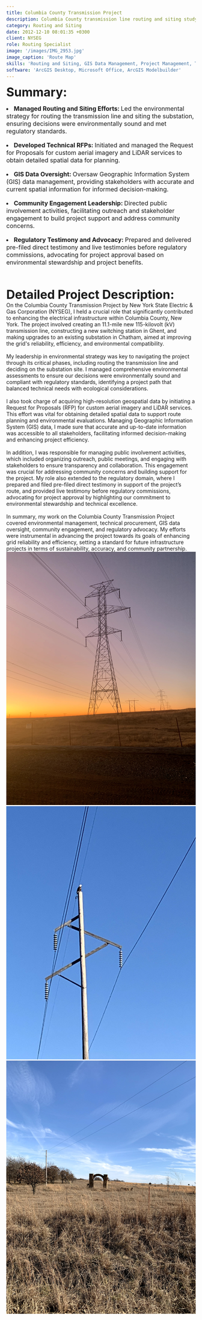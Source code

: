 ```yaml
---
title: Columbia County Transmission Project
description: Columbia County transmission line routing and siting study.
category: Routing and Siting
date: 2012-12-10 08:01:35 +0300
client: NYSEG
role: Routing Specialist
image: '/images/IMG_2953.jpg'
image_caption: 'Route Map'
skills: 'Routing and Siting, GIS Data Management, Project Management, Testimony'
software: 'ArcGIS Desktop, Microsoft Office, ArcGIS Modelbuilder'
---
```

<font size="6"><strong>Summary:</strong></font>
<li class="work-meta__item"><font size="3"><strong>Managed Routing and Siting Efforts: </strong>Led the environmental strategy for routing the transmission line and siting the substation, ensuring decisions were environmentally sound and met regulatory standards.</font></li>
<br>
<li class="work-meta__item"><font size="3"><strong>Developed Technical RFPs: </strong>Initiated and managed the Request for Proposals for custom aerial imagery and LiDAR services to obtain detailed spatial data for planning.</font></li>
<br>
<li class="work-meta__item"><font size="3"><strong>GIS Data Oversight: </strong>Oversaw Geographic Information System (GIS) data management, providing stakeholders with accurate and current spatial information for informed decision-making.</font></li>
<br>
<li class="work-meta__item"><font size="3"><strong>Community Engagement Leadership: </strong>Directed public involvement activities, facilitating outreach and stakeholder engagement to build project support and address community concerns.</font></li>
<br>
<li class="work-meta__item"><font size="3"><strong>Regulatory Testimony and Advocacy: </strong>Prepared and delivered pre-filed direct testimony and live testimonies before regulatory commissions, advocating for project approval based on environmental stewardship and project benefits.</font></li>
<br>
<font size="6"><br><strong>Detailed Project Description:</strong></font><font size="1"><br></font>
On the Columbia County Transmission Project by New York State Electric & Gas Corporation (NYSEG), I held a crucial role that significantly contributed to enhancing the electrical infrastructure within Columbia County, New York. The project involved creating an 11.1-mile new 115-kilovolt (kV) transmission line, constructing a new switching station in Ghent, and making upgrades to an existing substation in Chatham, aimed at improving the grid's reliability, efficiency, and environmental compatibility.<br>
<br>
My leadership in environmental strategy was key to navigating the project through its critical phases, including routing the transmission line and deciding on the substation site. I managed comprehensive environmental assessments to ensure our decisions were environmentally sound and compliant with regulatory standards, identifying a project path that balanced technical needs with ecological considerations.<br>
<br>
I also took charge of acquiring high-resolution geospatial data by initiating a Request for Proposals (RFP) for custom aerial imagery and LiDAR services. This effort was vital for obtaining detailed spatial data to support route planning and environmental evaluations. Managing Geographic Information System (GIS) data, I made sure that accurate and up-to-date information was accessible to all stakeholders, facilitating informed decision-making and enhancing project efficiency.<br>
<br>
In addition, I was responsible for managing public involvement activities, which included organizing outreach, public meetings, and engaging with stakeholders to ensure transparency and collaboration. This engagement was crucial for addressing community concerns and building support for the project. My role also extended to the regulatory domain, where I prepared and filed pre-filed direct testimony in support of the project’s route, and provided live testimony before regulatory commissions, advocating for project approval by highlighting our commitment to environmental stewardship and technical excellence.<br>
<br>
In summary, my work on the Columbia County Transmission Project covered environmental management, technical procurement, GIS data oversight, community engagement, and regulatory advocacy. My efforts were instrumental in advancing the project towards its goals of enhancing grid reliability and efficiency, setting a standard for future infrastructure projects in terms of sustainability, accuracy, and community partnership.<br>

<div class="gallery-box">
  <div class="gallery">
    <img src="/images/IMG_2953.jpg" loading="lazy" alt="Project">
    <img src="/images/Bald_Eagle.jpeg" loading="lazy" alt="Project">
    <img src="/images/IMG_3048.jpg" loading="lazy" alt="Project">
  </div>
  <em></em>
</div>
